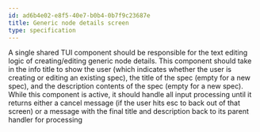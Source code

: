 ```yaml
---
id: ad6b4e02-e8f5-40e7-b0b4-0b7f9c23687e
title: Generic node details screen
type: specification
---
```


A single shared TUI component should be responsible for the text editing logic of creating/editing generic node details. This component should take in the info title to show the user (which indicates whether the user is creating or editing an existing spec), the title of the spec (empty for a new spec), and the description contents of the spec (empty for a new spec). While this component is active, it should handle all input processing until it returns either a cancel message (if the user hits esc to back out of that screen) or a message with the final title and description back to its parent handler for processing
